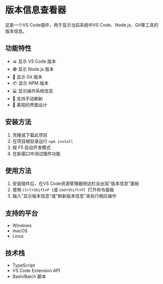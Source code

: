 # 版本信息查看器

这是一个VS Code插件，用于显示当前系统中VS Code、Node.js、Git等工具的版本信息。

## 功能特性

- 📊 显示 VS Code 版本
- 🟢 显示 Node.js 版本
- 📁 显示 Git 版本
- 📦 显示 NPM 版本
- 💻 显示操作系统信息
- 🔄 支持手动刷新
- 🎨 美观的界面设计

## 安装方法

1. 克隆或下载此项目
2. 在项目根目录运行 `npm install`
3. 按 F5 启动开发模式
4. 在新窗口中测试插件功能

## 使用方法

1. 安装插件后，在VS Code资源管理器侧边栏会出现"版本信息"面板
2. 使用 `Ctrl+Shift+P`（或 `Cmd+Shift+P`）打开命令面板
3. 输入"显示版本信息"或"刷新版本信息"来执行相应操作

## 支持的平台

- Windows
- macOS
- Linux

## 技术栈

- TypeScript
- VS Code Extension API
- Bash/Batch 脚本
